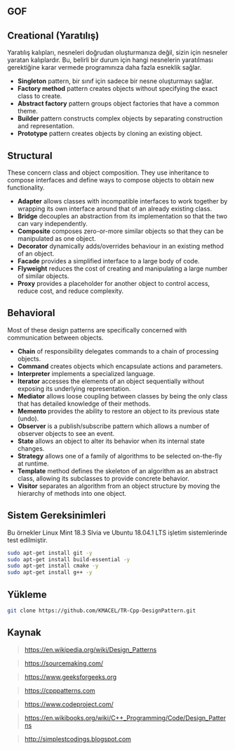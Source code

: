 ## GOF



## **Creational** (Yaratılış)

Yaratılış kalıpları, nesneleri doğrudan oluşturmanıza değil, sizin için nesneler yaratan kalıplardır. Bu, belirli bir durum için hangi nesnelerin yaratılması gerektiğine karar vermede programınıza daha fazla esneklik sağlar.

* **Singleton** pattern,  bir sınıf için sadece bir nesne oluşturmayı sağlar.
* **Factory method**  pattern creates objects without specifying the exact class to create.
* **Abstract factory**  pattern groups object factories that have a common theme.
* **Builder** pattern constructs complex objects by separating construction and representation.
* **Prototype** pattern creates objects by cloning an existing object.

## **Structural**
These concern class and object composition. They use inheritance to compose interfaces and define ways to compose objects to obtain new functionality.

* **Adapter** allows classes with incompatible interfaces to work together by wrapping its own interface around that of an already existing class.
* **Bridge** decouples an abstraction from its implementation so that the two can vary independently.
* **Composite** composes zero-or-more similar objects so that they can be manipulated as one object.
* **Decorator** dynamically adds/overrides behaviour in an existing method of an object.
* **Facade** provides a simplified interface to a large body of code.
* **Flyweight** reduces the cost of creating and manipulating a large number of similar objects.
* **Proxy** provides a placeholder for another object to control access, reduce cost, and reduce complexity.

## **Behavioral**

Most of these design patterns are specifically concerned with communication between objects.

* **Chain** of responsibility delegates commands to a chain of processing objects.
* **Command** creates objects which encapsulate actions and parameters.
* **Interpreter** implements a specialized language.
* **Iterator** accesses the elements of an object sequentially without exposing its underlying representation.
* **Mediator** allows loose coupling between classes by being the only class that has detailed knowledge of their methods.
* **Memento** provides the ability to restore an object to its previous state (undo).
* **Observer** is a publish/subscribe pattern which allows a number of observer objects to see an event.
* **State** allows an object to alter its behavior when its internal state changes.
* **Strategy** allows one of a family of algorithms to be selected on-the-fly at runtime.
* **Template** method defines the skeleton of an algorithm as an abstract class, allowing its subclasses to provide concrete behavior.
* **Visitor** separates an algorithm from an object structure by moving the hierarchy of methods into one object.

## **Sistem Gereksinimleri**
Bu örnekler Linux Mint 18.3 Slvia ve Ubuntu 18.04.1 LTS işletim sistemlerinde test edilmiştir.

```bash
sudo apt-get install git -y
sudo apt-get install build-essential -y
sudo apt-get install cmake -y
sudo apt-get install g++ -y
```
## **Yükleme**
```bash
git clone https://github.com/KMACEL/TR-Cpp-DesignPattern.git
```

## **Kaynak**
> https://en.wikipedia.org/wiki/Design_Patterns 

> https://sourcemaking.com/

> https://www.geeksforgeeks.org

> https://cpppatterns.com

> https://www.codeproject.com/

> https://en.wikibooks.org/wiki/C++_Programming/Code/Design_Patterns

> http://simplestcodings.blogspot.com